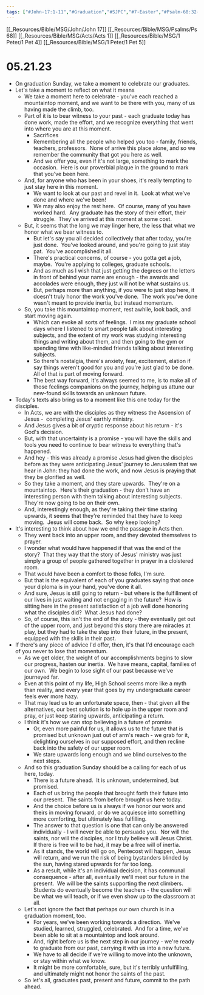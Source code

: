 ```yaml
---
tags: ["#John-17:1-11","#Graduation","#SJPC","#7-Easter","#Psalm-68:32-35","#Acts-1:6-14","#1-Peter-4:12-14","#1-Peter-5:6-11","#Psalm-68:1-10"]
---
```

[[_Resources/Bible/MSG/John/John 17]]
[[_Resources/Bible/MSG/Psalms/Ps 68]]
[[_Resources/Bible/MSG/Acts/Acts 1]]
[[_Resources/Bible/MSG/1 Peter/1 Pet 4]]
[[_Resources/Bible/MSG/1 Peter/1 Pet 5]]

# 05.21.23

* On graduation Sunday, we take a moment to celebrate our graduates.
* Let's take a moment to reflect on what it means
	* We take a moment here to celebrate - you've each reached a mountaintop moment, and we want to be there with you, many of us having made the climb, too.
	* Part of it is to bear witness to your past - each graduate today has done work, made the effort, and we recognize everything that went into where you are at this moment.
		* Sacrifices
		* Remembering all the people who helped you too - family, friends, teachers, professors.  None of arrive this place alone, and so we remember the community that got you here as well.
		* And we offer you, even if it's not large, something to mark the occasion.  Here is our proverbial plaque in the ground to mark that you've been here.
	* And, for anyone who has been in your shoes, it's really tempting to just stay here in this moment.
		* We want to look at our past and revel in it.  Look at what we've done and where we've been!
		* We may also enjoy the rest here.  Of course, many of you have worked hard.  Any graduate has the story of their effort, their struggle.  They've arrived at this moment at some cost.
	* But, it seems that the long we may linger here, the less that what we honor what we bear witness to.
		* But let's say you all decided collectively that after today, you're just done.  You've looked around, and you're going to just stay pat.  You've accomplished it all.
		* There's practical concerns, of course - you gotta get a job, maybe.  You're applying to colleges, graduate schools.
		* And as much as I wish that just getting the degrees or the letters in front of behind your name are enough - the awards and accolades were enough, they just will not be what sustains us.
		* But, perhaps more than anything, if you were to just stop here, it doesn't truly honor the work you've done.  The work you've done wasn't meant to provide inertia, but instead momentum.
	* So, you take this mountaintop moment, rest awhile, look back, and start moving again.
		* Which can evoke all sorts of feelings.  I miss my graduate school days where I listened to smart people talk about interesting subjects, and the extent of my work was studying interesting things and writing about them, and then going to the gym or spending time with like-minded friends talking about interesting subjects.
		* So there's nostalgia, there's anxiety, fear, excitement, elation if say things weren't good for you and you're just glad to be done.  All of that is part of moving forward.
		* The best way forward, it's always seemed to me, is to make all of those feelings companions on the journey, helping us attune our new-found skills towards an unknown future.
* Today's texts also bring us to a moment like this one today for the disciples.
	* In Acts, we are with the disciples as they witness the Ascension of Jesus -  completing Jesus' earthly ministry. 
	* And Jesus gives a bit of cryptic response about his return - it's God's decision.
	* But, with that uncertainty is a promise - you will have the skills and tools you need to continue to bear witness to everything that's happened.
	* And hey - this was already a promise Jesus had given the disciples before as they were anticipating Jesus' journey to Jerusalem that we hear in John: they had done the work, and now Jesus is praying that they be glorified as well.
	* So they take a moment, and they stare upwards.  They're on a mountaintop.  Here's their graduation - they don't have an interesting person with them talking about interesting subjects.  They're now going to be on their own.
	* And, interestingly enough, as they're taking their time staring upwards, it seems that they're reminded that they have to keep moving.  Jesus will come back.  So why keep looking?
* It's interesting to think about how we end the passage in Acts then.
	* They went back into an upper room, and they devoted themselves to prayer.
	* I wonder what would have happened if that was the end of the story?  That they way that the story of Jesus' ministry was just simply a group of people gathered together in prayer in a cloistered room.
	* That would have been a comfort to those folks, I'm sure.
	* But that is the equivalent of each of you graduates saying that once your diploma is in your hand, you've done it all. 
	* And sure, Jesus is still going to return - but where is the fulfillment of our lives in just waiting and not engaging in the future?  How is sitting here in the present satisfaction of a job well done honoring what the disciples did?  What Jesus had done?
	* So, of course, this isn't the end of the story - they eventually get out of the upper room, and just beyond this story there are miracles at play, but they had to take the step into their future, in the present, equipped with the skills in their past.
* If there's any piece of advice I'd offer, then, it's that I'd encourage each of you never to lose that momentum.
	* As we get older, the weight of our accomplishments begins to slow our progress, hasten our inertia.  We have means, capital, families of our own.  We begin to lose sight of our past because we've journeyed far. 
	* Even at this point of my life, High School seems more like a myth than reality, and every year that goes by my undergraduate career feels ever more hazy.
	* That may lead us to an unfortunate space, then - that given all the alternatives, our best solution is to hole up in the upper room and pray, or just keep staring upwards, anticipating a return.
	* I think it's how we can stop believing in a future of promise
		* Or, even more painful for us, it allows us to the future that is promised but unknown just out of arm's reach - we grab for it, delighting ourselves in our supposed effort, and then recline back into the safety of our upper room. 
		* We stare upwards long enough and we blind ourselves to the next steps.
	* And so this graduation Sunday should be a calling for each of us here, today. 
		* There is a future ahead.  It is unknown, undetermined, but promised.
		* Each of us bring the people that brought forth their future into our present.  The saints from before brought us here today.
		* And the choice before us is always if we honor our work and theirs in moving forward, or do we acquiesce into something more comforting, but ultimately less fulfilling.
		* The answer to that question is one that can only be answered individually - I will never be able to persuade you.  Nor will the saints, nor will the disciples, nor I truly believe will Jesus Christ.  If there is free will to be had, it may be a free will of inertia.
		* As it stands, the world will go on, Pentecost will happen, Jesus will return, and we run the risk of being bystanders blinded by the sun, having stared upwards for far too long.
		* As a result, while it's an individual decision, it has communal consequence - after all, eventually we'll meet our future in the present.  We will be the saints supporting the next climbers.  Students do eventually become the teachers - the question will be what we will teach, or if we even show up to the classroom at all.
	* Let's not ignore the fact that perhaps our own church is in a graduation moment, too.
		* For years, we've been working towards a direction.  We've studied, learned, struggled, celebrated.  And for a time, we've been able to sit at a mountaintop and look around.
		* And, right before us is the next step in our journey - we're ready to graduate from our past, carrying it with us into a new future.
		* We have to all decide if we're willing to move into the unknown, or stay within what we know.
		* It might be more comfortable, sure, but it's terribly unfulfilling, and ultimately might not honor the saints of the past.
	* So let's all, graduates past, present and future, commit to the path ahead.

